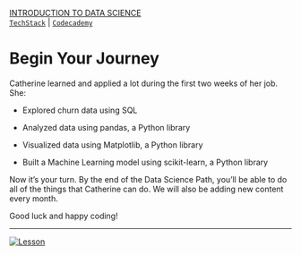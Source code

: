 [INTRODUCTION TO DATA SCIENCE](https://drive.google.com/drive/folders/1ljyUQNGgWEoHGA_3Z2_IXwzhTqbyKWEf)<br>
[`TechStack`](https://techstack.surge.sh) | [`Codecademy`](http://ssqt.co/mQfpbL0)

# Begin Your Journey

Catherine learned and applied a lot during the first two weeks of her job. She:

- Explored churn data using SQL

- Analyzed data using pandas, a Python library

- Visualized data using Matplotlib, a Python library

- Built a Machine Learning model using scikit-learn, a Python library

Now it’s your turn. By the end of the Data Science Path, you’ll be able to do all of the things that Catherine can do. We will also be adding new content every month.

Good luck and happy coding!

--------------------------------------------------------------------------------

[![Lesson](https://s3.amazonaws.com/codecademy-content/courses/sql-intensive/data-analyst-2.gif)](https://drive.google.com/drive/folders/1ljyUQNGgWEoHGA_3Z2_IXwzhTqbyKWEf?usp=sharing)
